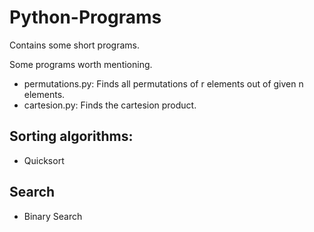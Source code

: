 Python-Programs
===============

Contains some short programs.

Some programs worth mentioning.

* permutations.py: Finds all permutations of r elements out of given n elements.
* cartesion.py: Finds the cartesion product.

Sorting algorithms:
-------------------

* Quicksort

Search
----------

* Binary Search


